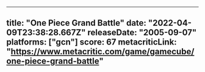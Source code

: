 
---
title: "One Piece Grand Battle"
date: "2022-04-09T23:38:28.667Z"
releaseDate: "2005-09-07"
platforms: ["gcn"]
score: 67
metacriticLink: "https://www.metacritic.com/game/gamecube/one-piece-grand-battle"
---
